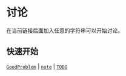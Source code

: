 # 讨论

在当前链接后面加入任意的字符串可以开始讨论。

## 快速开始

[`GoodProblem`](GoodProblem.md) | [`note`](note.md) | [`TODO`](TODO.md)
